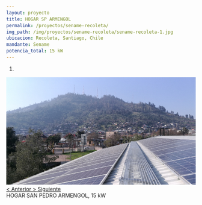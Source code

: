 ```yaml
---
layout: proyecto
title: HOGAR SP ARMENGOL
permalink: /proyectos/sename-recoleta/
img_path: /img/proyectos/sename-recoleta/sename-recoleta-1.jpg
ubicacion: Recoleta, Santiago, Chile
mandante: Sename
potencia_total: 15 kW
---
```


<div id="myCarousel" class="carousel slide" data-ride="carousel">
  <!-- Indicators -->
  <ol class="carousel-indicators">
    <li data-target="#myCarousel" data-slide-to="0" class="active"></li>
  </ol>

  <!-- Imagenes de Los Proyectos -->
  <div class="carousel-inner">
    <div class="item active">
      <img src="/img/proyectos/sename-recoleta/sename-recoleta-1.jpg">
    </div>
  </div>

  <!-- Left and right controls -->
  <a class="left carousel-control" href="#myCarousel" data-slide="prev">
    <span class="glyphicon glyphicon-chevron-left"><</span>
    <span class="sr-only">Anterior</span>
  </a>
  <a class="right carousel-control" href="#myCarousel" data-slide="next">
    <span class="glyphicon glyphicon-chevron-right">></span>
    <span class="sr-only">Siguiente</span>
  </a>
</div>
HOGAR SAN PEDRO ARMENGOL, 15 kW
